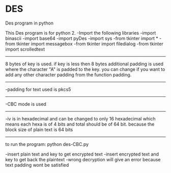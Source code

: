 # DES
Des program in python

This Des program is for python 2.
-Import the following libraries
-import binascii
-import base64
-import pyDes
-import sys
-from tkinter import *
-from tkinter import messagebox
-from tkinter import filedialog
-from tkinter import scrolledtext
*******************
8 bytes of key is used.
if key is less then 8 bytes additional padding is used where the character "A" is padded to the key.
you can change if you want to add any other character padding from the function padding.
****************
-padding for text used is pkcs5
**************
-CBC mode is used 
*****************
-iv is in hexadecimal and can be changed to only 16 hexadecimal which means each hexa is of 4 bits and total should be of 64 bit. because the block size of plain text is 64 bits
*****************************************************************************************************************
to run the program:
    python des-CBC.py
    
-insert plain text and key to get encrypted text
-insert encrypted text and key to get back the plaintext
-wrong decryption will give an error because text padding wont be satisfied
